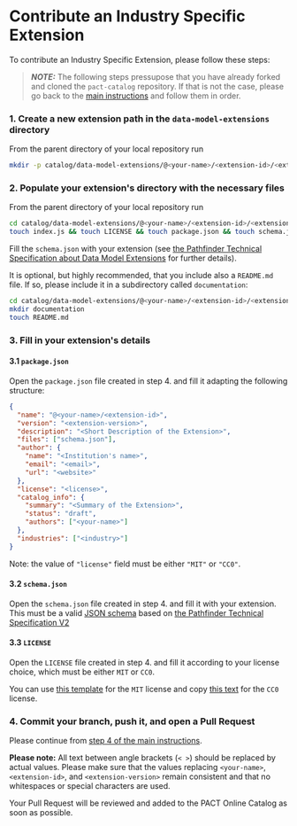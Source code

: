 # Contribute an Industry Specific Extension

To contribute an Industry Specific Extension, please follow these steps:

> **_NOTE:_** The following steps pressupose that you have already forked and cloned the `pact-catalog` repository. If that is not the case, please go back to the [main instructions](/README.md) and follow them in order.

### 1. Create a new extension path in the `data-model-extensions` directory

From the parent directory of your local repository run

```sh
mkdir -p catalog/data-model-extensions/@<your-name>/<extension-id>/<extension-version>
```

### 2. Populate your extension's directory with the necessary files

From the parent directory of your local repository run

```sh
cd catalog/data-model-extensions/@<your-name>/<extension-id>/<extension-version>
touch index.js && touch LICENSE && touch package.json && touch schema.json
```

Fill the `schema.json` with your extension (see [the Pathfinder Technical Specification about Data Model Extensions](https://wbcsd.github.io/data-model-extensions/guidance/#catalog-data-attributes) for further details).

It is optional, but highly recommended, that you include also a `README.md` file. If so, please include it in a subdirectory called `documentation`:

```sh
cd catalog/data-model-extensions/@<your-name>/<extension-id>/<extension-version>
mkdir documentation
touch README.md
```

### 3. Fill in your extension's details

#### 3.1 `package.json`

Open the `package.json` file created in step 4. and fill it adapting the following structure:

```json
{
  "name": "@<your-name>/<extension-id>",
  "version": "<extension-version>",
  "description": "<Short Description of the Extension>",
  "files": ["schema.json"],
  "author": {
    "name": "<Institution's name>",
    "email": "<email>",
    "url": "<website>"
  },
  "license": "<license>",
  "catalog_info": {
    "summary": "<Summary of the Extension>",
    "status": "draft",
    "authors": ["<your-name>"]
  },
  "industries": ["<industry>"]
}
```

Note: the value of `"license"` field must be either `"MIT"` or `"CC0"`.

#### 3.2 `schema.json`

Open the `schema.json` file created in step 4. and fill it with your extension. This must be a valid [JSON schema](https://json-schema.org) based on [the Pathfinder Technical Specification V2](https://pact-catalog-frontend.vercel.app/schemas/@wbcsd-product-footprint-2.0.0.schema.json)

#### 3.3 `LICENSE`

Open the `LICENSE` file created in step 4. and fill it according to your license choice, which must be either `MIT` or `CC0`.

You can use [this template](https://github.com/sine-fdn/pact-catalog-frontend/blob/main/frontend/utils/MIT.txt) for the `MIT` license and copy [this text](https://github.com/sine-fdn/pact-catalog-frontend/blob/main/frontend/utils/CC0.txt) for the `CC0` license.


### 4. Commit your branch, push it, and open a Pull Request

Please continue from [step 4 of the main instructions](/README.md#4-commit-and-push-your-branch).

<strong>Please note:</strong> All text between angle brackets (`< >`) should be replaced by actual values. Please make sure that the values replacing `<your-name>`, `<extension-id>`, and `<extension-version>` remain consistent and that no whitespaces or special characters are used.

Your Pull Request will be reviewed and added to the PACT Online Catalog as soon as possible.
